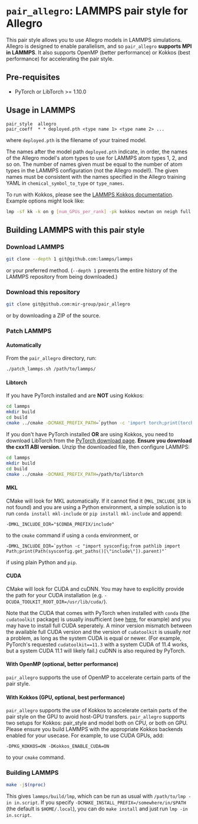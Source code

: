 # `pair_allegro`: LAMMPS pair style for Allegro

This pair style allows you to use Allegro models in LAMMPS simulations. Allegro is designed to enable parallelism, and so `pair_allegro` **supports MPI in LAMMPS**. It also supports OpenMP (better performance) or Kokkos (best performance) for accelerating the pair style.

## Pre-requisites

* PyTorch or LibTorch >= 1.10.0

## Usage in LAMMPS

```
pair_style	allegro
pair_coeff	* * deployed.pth <type name 1> <type name 2> ...
```
where `deployed.pth` is the filename of your trained model.

The names after the model path `deployed.pth` indicate, in order, the names of the Allegro model's atom types to use for LAMMPS atom types 1, 2, and so on. The number of names given must be equal to the number of atom types in the LAMMPS configuration (not the Allegro model!). 
The given names must be consistent with the names specified in the Allegro training YAML in `chemical_symbol_to_type` or `type_names`.

To run with Kokkos, please see the [LAMMPS Kokkos documentation](https://docs.lammps.org/Speed_kokkos.html#running-on-gpus). Example options might look like:
```bash
lmp -sf kk -k on g [num_GPUs_per_rank] -pk kokkos newton on neigh full
```

## Building LAMMPS with this pair style

### Download LAMMPS
```bash
git clone --depth 1 git@github.com:lammps/lammps
```
or your preferred method.
(`--depth 1` prevents the entire history of the LAMMPS repository from being downloaded.)

### Download this repository
```bash
git clone git@github.com:mir-group/pair_allegro
```
or by downloading a ZIP of the source.

### Patch LAMMPS
#### Automatically
From the `pair_allegro` directory, run:
```bash
./patch_lammps.sh /path/to/lammps/
```

#### Libtorch
If you have PyTorch installed and are **NOT** using Kokkos:
```bash
cd lammps
mkdir build
cd build
cmake ../cmake -DCMAKE_PREFIX_PATH=`python -c 'import torch;print(torch.utils.cmake_prefix_path)'`
```
If you don't have PyTorch installed **OR** are using Kokkos, you need to download LibTorch from the [PyTorch download page](https://pytorch.org/get-started/locally/). **Ensure you download the cxx11 ABI version.** Unzip the downloaded file, then configure LAMMPS:
```bash
cd lammps
mkdir build
cd build
cmake ../cmake -DCMAKE_PREFIX_PATH=/path/to/libtorch
```

#### MKL
CMake will look for MKL automatically. If it cannot find it (`MKL_INCLUDE_DIR` is not found) and you are using a Python environment, a simple solution is to run `conda install mkl-include` or `pip install mkl-include` and append:
```
-DMKL_INCLUDE_DIR="$CONDA_PREFIX/include"
```
to the `cmake` command if using a `conda` environment, or
```
-DMKL_INCLUDE_DIR=`python -c "import sysconfig;from pathlib import Path;print(Path(sysconfig.get_paths()[\"include\"]).parent)"`
```
if using plain Python and `pip`.

#### CUDA
CMake will look for CUDA and cuDNN. You may have to explicitly provide the path for your CUDA installation (e.g. `-DCUDA_TOOLKIT_ROOT_DIR=/usr/lib/cuda/`).

Note that the CUDA that comes with PyTorch when installed with `conda` (the `cudatoolkit` package) is usually insufficient (see [here](https://github.com/pytorch/extension-cpp/issues/26), for example) and you may have to install full CUDA seperately. A minor version mismatch between the available full CUDA version and the version of `cudatoolkit` is usually *not* a problem, as long as the system CUDA is equal or newer. (For example, PyTorch's requested `cudatoolkit==11.3` with a system CUDA of 11.4 works, but a system CUDA 11.1 will likely fail.) cuDNN is also required by PyTorch.

#### With OpenMP (optional, better performance)
`pair_allegro` supports the use of OpenMP to accelerate certain parts of the pair style.

#### With Kokkos (GPU, optional, best performance)
`pair_allegro` supports the use of Kokkos to accelerate certain parts of the pair style on the GPU to avoid host-GPU transfers.
`pair_allegro` supports two setups for Kokkos: pair_style and model both on CPU, or both on GPU. Please ensure you build LAMMPS with the appropriate Kokkos backends enabled for your usecase. For example, to use CUDA GPUs, add:
```
-DPKG_KOKKOS=ON -DKokkos_ENABLE_CUDA=ON
```
to your `cmake` command.

### Building LAMMPS
```bash
make -j$(nproc)
```
This gives `lammps/build/lmp`, which can be run as usual with `/path/to/lmp -in in.script`. If you specify `-DCMAKE_INSTALL_PREFIX=/somewhere/in/$PATH` (the default is `$HOME/.local`), you can do `make install` and just run `lmp -in in.script`.